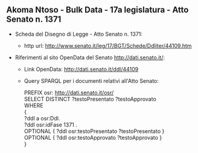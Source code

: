 ## Akoma Ntoso - Bulk Data - 17a legislatura - Atto Senato n. 1371 ##

* Scheda del Disegno di Legge - Atto Senato n. 1371:
	* http url: http://www.senato.it/leg/17/BGT/Schede/Ddliter/44109.htm

* Riferimenti al sito OpenData del Senato http://dati.senato.it/:
	* Link OpenData: http://dati.senato.it/ddl/44109
	* Query SPARQL per i documenti relativi all'Atto Senato:

        PREFIX osr: <http://dati.senato.it/osr/>  
		SELECT DISTINCT ?testoPresentato ?testoApprovato  
		WHERE  
		{  
		    ?ddl a osr:Ddl.  
		    ?ddl osr:idFase 1371 .  
		    OPTIONAL { ?ddl osr:testoPresentato ?testoPresentato }  
		    OPTIONAL { ?ddl osr:testoApprovato ?testoApprovato }  
		}
		